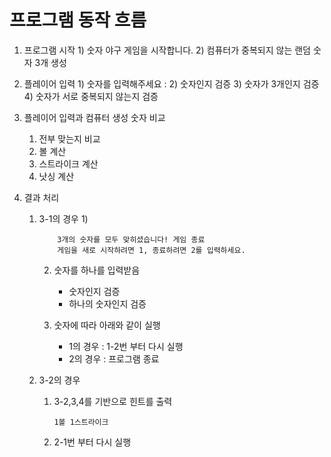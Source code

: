 프로그램 동작 흐름
===

1. 프로그램 시작
   1) 
            숫자 야구 게임을 시작합니다.
   2) 컴퓨터가 중복되지 않는 랜덤 숫자 3개 생성


2. 플레이어 입력
   1)
            숫자를 입력해주세요 : 
   2) 숫자인지 검증
   3) 숫자가 3개인지 검증
   4) 숫자가 서로 중복되지 않는지 검증
   

3. 플레이어 입력과 컴퓨터 생성 숫자 비교
   1) 전부 맞는지 비교
   2) 볼 계산
   3) 스트라이크 계산
   4) 낫싱 계산


4. 결과 처리
   1) 3-1의 경우
      1)
   
              3개의 숫자를 모두 맞히셨습니다! 게임 종료
              게임을 새로 시작하려면 1, 종료하려면 2를 입력하세요.
      2) 숫자를 하나를 입력받음
         - 숫자인지 검증
         - 하나의 숫자인지 검증
      3) 숫자에 따라 아래와 같이 실행
         
         - 1의 경우 : 1-2번 부터 다시 실행
         - 2의 경우 : 프로그램 종료

   2) 3-2의 경우
      1) 3-2,3,4를 기반으로 힌트를 출력 

             1볼 1스트라이크
      2) 2-1번 부터 다시 실행








